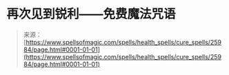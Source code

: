 <!--yml

category: 未分类

date: 2024-06-12 19:13:23

-->

# 再次见到锐利——免费魔法咒语

> 来源：[https://www.spellsofmagic.com/spells/health_spells/cure_spells/25984/page.html#0001-01-01](https://www.spellsofmagic.com/spells/health_spells/cure_spells/25984/page.html#0001-01-01)
